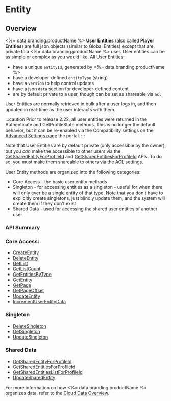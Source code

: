 # Entity
## Overview



<%= data.branding.productName %> **User Entities** (also called **Player Entities**) are full json
objects (similar to Global Entities) except that are private to a <%= data.branding.productName %> user. User entities can be as simple or complex as you would like. All User Entities:

* have a unique `entityId`, generated by <%= data.branding.productName %>
* have a developer-defined `entityType` (string)
* have a `version` to help control updates
* have a json `data` section for developer-defined content
* are by default private to a user, though can be set as shareable via `acl`

User Entities are normally retrieved in bulk after a user logs in, and then
updated in real-time as the user interacts with them.

:::caution
Prior to release 2.22, all user entities were returned in the Authenticate and GetProfileState
 methods. This is no longer the default behavior, but it can be re-enabled via the Compatibility settings on the [Advanced Settings page](https://portal.braincloudservers.com/admin/dashboard#/development/core-settings-advanced-settings)  the portal.
:::

Note that User Entities are by default private (only accessible by the owner), but you *can* make the accessible to other users via the [GetSharedEntityForProfileId](/api/capi/entity/getsharedentityforprofileid) and [GetSharedEntitiesForProfileId](/api/capi/entity/getsharedentitiesforprofileid) APIs. To do so, you must make them shareable to others via the [ACL](/api/appendix/acl) settings.

User Entity methods are organized into the following categories:

* Core Access - the basic user entity methods
* Singleton - for accessing entities as a singleton - useful for when there will only ever be a single entity of that type. Note that you don't have to explicitly create singletons, just blindly update them, and the system will create them if they don't exist
* Shared Data - used for accessing the shared user entities of another user


### API Summary

### Core Access:

* [CreateEntity](/api/capi/entity/createentity)
* [DeleteEntity](/api/capi/entity/deleteentity)
* [GetList](/api/capi/entity/getlist)
* [GetListCount](/api/capi/entity/getlistcount)
* [GetEntitiesByType](/api/capi/entity/getentitiesbytype)
* [GetEntity](/api/capi/entity/getentity)
* [GetPage](/api/capi/entity/getpage)
* [GetPageOffset](/api/capi/entity/getpageoffset)
* [UpdateEntity](/api/capi/entity/updateentity)
* [IncrementUserEntityData](/api/capi/entity/incrementuserentitydata)


### Singleton

* [DeleteSingleton](/api/capi/entity/deletesingleton)
* [GetSingleton](/api/capi/entity/getsingleton)
* [UpdateSingleton](/api/capi/entity/updatesingleton)

### Shared Data

* [GetSharedEntityForProfileId](/api/capi/entity/getsharedentityforprofileid)
* [GetSharedEntitiesForProfileId](/api/capi/entity/getsharedentitiesforprofileid)
* [GetSharedEntitiesListForProfileId](/api/capi/entity/getsharedentitieslistforprofileid)
* [UpdateSharedEntity](/api/capi/entity/updatesharedentity)

For more information on how <%= data.branding.productName %> organizes data, refer to the [Cloud Data Overview](http://getbraincloud.com/apidocs/api-modules/data/).



<DocCardList />